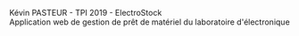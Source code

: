 Kévin PASTEUR - TPI 2019 - ElectroStock <br/>
Application web de gestion de prêt de matériel du laboratoire d'électronique
